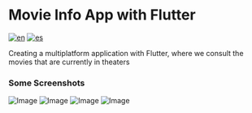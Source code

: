 # Movie Info App with Flutter
[![en](https://img.shields.io/badge/lang-en-red.svg)](https://github.com/gcristia/Movie-Info-App-with-Flutter/blob/main/README.md)
[![es](https://img.shields.io/badge/lang-es-yellow.svg)](https://github.com/gcristia/Movie-Info-App-with-Flutter/blob/main/README.es.md)

Creating a multiplatform application with Flutter, where we consult the movies that are currently in theaters

### Some Screenshots
![Image](movie_info_app_with_flutter/screenshot/1.jpg) 
![Image](movie_info_app_with_flutter/screenshot/2.jpg) 
![Image](movie_info_app_with_flutter/screenshot/3.jpg) 
![Image](movie_info_app_with_flutter/screenshot/4.jpg) 